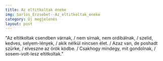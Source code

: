 ```yaml
---
title: Az eltitkoltak éneke
img: Sarlos_Erzsebet--Az_eltitkoltak_eneke
category: Új megjelenés
layout: post
---
```

"Az eltitkoltak csendben várnak, / nem sírnak, nem ordibálnak, / szelíd, kedves, selyem-lények, / akik nélkül nincsen élet. / Azaz van, de poshadt szürke, / elveszne az örök ködbe. / Csakhogy mindegy, mit gondolnak, / sosem-volt-lesz eltitkoltak." 

